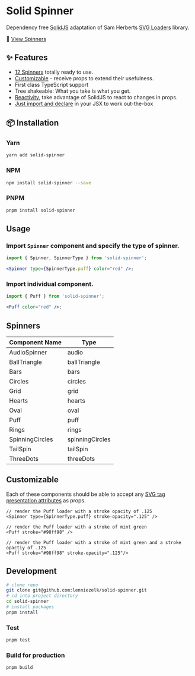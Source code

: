 # Solid Spinner

Dependency free [SolidJS](https://solidjs.com) adaptation of Sam Herberts [SVG Loaders](https://github.com/SamHerbert/SVG-Loaders) library.

:purple_heart: [View Spinners](https://solid-spinner-demo.pages.dev/)

## ✨ Features

- [12 Spinners](#spinners) totally ready to use.
- [Customizable](#customizable) - receive props to extend their usefulness.
- First class TypeScript support
- Tree shakeable: What you take is what you get.
- [Reactivity](https://www.youtube.com/watch?v=J70HXl1KhWE), take advantage of SolidJS to react to changes in props.
- [Just import and declare](#usage) in your JSX to work out-the-box

## 📦 Installation

### Yarn

```bash
yarn add solid-spinner
```

### NPM

```bash
npm install solid-spinner --save
```

### PNPM

```bash
pnpm install solid-spinner
```

## Usage

### Import `Spinner` component and specify the type of spinner.

```jsx
import { Spinner, SpinnerType } from 'solid-spinner';

<Spinner type={SpinnerType.puff} color="red" />;
```

### Import individual component.

```jsx
import { Puff } from 'solid-spinner';

<Puff color="red" />;
```

## Spinners

| Component Name  | Type            |
| --------------- | --------------- |
| AudioSpinner    | audio           |
| BallTriangle    | ballTriangle    |
| Bars            | bars            |
| Circles         | circles         |
| Grid            | grid            |
| Hearts          | hearts          |
| Oval            | oval            |
| Puff            | puff            |
| Rings           | rings           |
| SpinningCircles | spinningCircles |
| TailSpin        | tailSpin        |
| ThreeDots       | threeDots       |

## Customizable

Each of these components should be able to accept any [SVG tag presentation attributes](https://developer.mozilla.org/en-US/docs/Web/SVG/Attribute/Presentation) as props.

```tsx
// render the Puff loader with a stroke opacity of .125
<Spinner type={SpinnerType.puff} stroke-opacity=".125" />

// render the Puff loader with a stroke of mint green
<Puff stroke="#98ff98" />

// render the Puff loader with a stroke of mint green and a stroke opactiy of .125
<Puff stroke="#98ff98" stroke-opacity=".125"/>
```

## Development

```bash
# clone repo
git clone git@github.com:lenniezelk/solid-spinner.git
# cd into project directory
cd solid-spinner
# install packages
pnpm install
```

### Test

```bash
pnpm test
```

### Build for production

```bash
pnpm build
```
